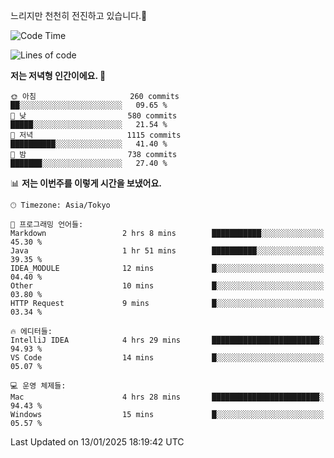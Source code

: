 느리지만 천천히 전진하고 있습니다.🐢

<!--START_SECTION:waka-->
![Code Time](http://img.shields.io/badge/Code%20Time-1%2C515%20hrs%2017%20mins-blue)

![Lines of code](https://img.shields.io/badge/%EC%A0%80%EB%8A%94%20%EC%97%AC%ED%83%9C%EA%B9%8C%EC%A7%80%20-916.3%20thousand%20%EC%A4%84%EC%9D%98%20%EC%BD%94%EB%93%9C%EB%A5%BC%20%EC%9E%91%EC%84%B1%ED%96%88%EC%96%B4%EC%9A%94.-blue)

**저는 저녁형 인간이에요. 🦉** 

```text
🌞 아침                     260 commits         ██░░░░░░░░░░░░░░░░░░░░░░░   09.65 % 
🌆 낮　                     580 commits         █████░░░░░░░░░░░░░░░░░░░░   21.54 % 
🌃 저녁                     1115 commits        ██████████░░░░░░░░░░░░░░░   41.40 % 
🌙 밤　                     738 commits         ███████░░░░░░░░░░░░░░░░░░   27.40 % 
```


📊 **저는 이번주를 이렇게 시간을 보냈어요.** 

```text
🕑︎ Timezone: Asia/Tokyo

💬 프로그래밍 언어들: 
Markdown                 2 hrs 8 mins        ███████████░░░░░░░░░░░░░░   45.30 % 
Java                     1 hr 51 mins        ██████████░░░░░░░░░░░░░░░   39.35 % 
IDEA_MODULE              12 mins             █░░░░░░░░░░░░░░░░░░░░░░░░   04.40 % 
Other                    10 mins             █░░░░░░░░░░░░░░░░░░░░░░░░   03.80 % 
HTTP Request             9 mins              █░░░░░░░░░░░░░░░░░░░░░░░░   03.34 % 

🔥 에디터들: 
IntelliJ IDEA            4 hrs 29 mins       ████████████████████████░   94.93 % 
VS Code                  14 mins             █░░░░░░░░░░░░░░░░░░░░░░░░   05.07 % 

💻 운영 체제들: 
Mac                      4 hrs 28 mins       ████████████████████████░   94.43 % 
Windows                  15 mins             █░░░░░░░░░░░░░░░░░░░░░░░░   05.57 % 
```


 Last Updated on 13/01/2025 18:19:42 UTC
<!--END_SECTION:waka-->
